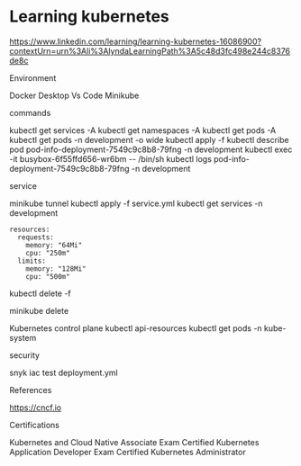 # Learning kubernetes
https://www.linkedin.com/learning/learning-kubernetes-16086900?contextUrn=urn%3Ali%3AlyndaLearningPath%3A5c48d3fc498e244c8376de8c

Environment

Docker Desktop
Vs Code
Minikube

commands

kubectl get services -A
kubectl get namespaces -A
kubectl get pods -A
kubectl get pods -n development -o wide
kubectl apply -f 
kubectl describe pod pod-info-deployment-7549c9c8b8-79fng -n development
kubectl exec -it busybox-6f55ffd656-wr6bm -- /bin/sh
kubectl logs pod-info-deployment-7549c9c8b8-79fng -n development

service

minikube tunnel
kubectl apply -f service.yml
kubectl get services -n development

    resources:
      requests:
        memory: "64Mi"
        cpu: "250m"
      limits:
        memory: "128Mi"
        cpu: "500m"

kubectl delete -f 

minikube delete


Kubernetes control plane
kubectl api-resources
kubectl get pods -n kube-system

security



snyk iac test deployment.yml

References

https://cncf.io


Certifications

Kubernetes and Cloud Native Associate Exam
Certified Kubernetes Application Developer Exam
Certified Kubernetes Administrator
